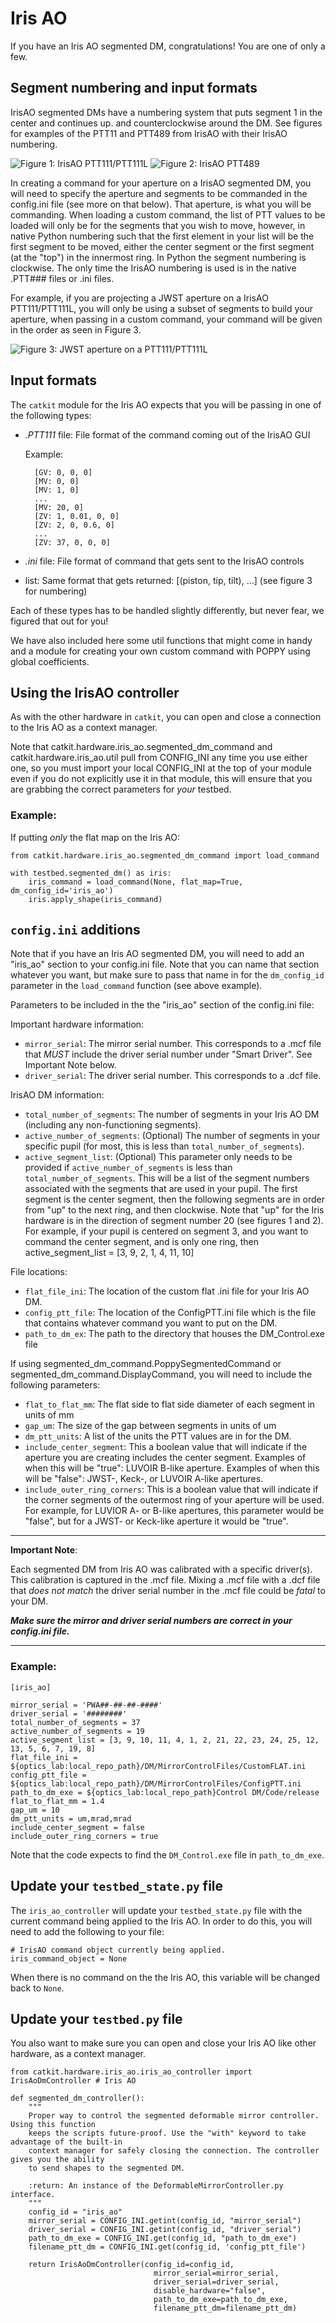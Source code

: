 # Iris AO

If you have an Iris AO segmented DM, congratulations! You are one of only a few.


## Segment numbering and input formats
IrisAO segmented DMs have a numbering system that puts segment 1 in the center and continues up. and counterclockwise around the DM. See figures for examples of the PTT11 and PTT489 from IrisAO with their IrisAO numbering.

![Figure 1: IrisAO PTT111/PTT111L](figures/iris_ao_ptt111.jpg)
![Figure 2: IrisAO PTT489](figures/iris_ao_ptt489.jpg)

In creating a command for your aperture on a IrisAO segmented DM, you will need to specify the aperture and segments to be commanded in the config.ini file (see more on that below). That aperture, is what you will be commanding. When loading a custom command, the list of PTT values to be loaded will only be for the segments that you wish to move, however, in native Python numbering such that the first element in your list will be the first segment to be moved, either the center segment or the first segment (at the "top") in the innermost ring. In Python the segment numbering is clockwise. The only time the IrisAO numbering is used is in the native .PTT### files or .ini files.

For example, if you are projecting a JWST aperture on a IrisAO PTT111/PTT111L, you will only be using a subset of segments to build your aperture, when passing in a custom command, your command will be given in the order as seen in Figure 3.

![Figure 3: JWST aperture on a PTT111/PTT111L](figures/jwst_on_iris_ao_ptt111.jpg)

## Input formats

The `catkit` module for the Iris AO expects that you will be passing in one of the following types:

* *.PTT111* file: File format of the command coming out of the IrisAO GUI

  Example:

        [GV: 0, 0, 0]
        [MV: 0, 0]
        [MV: 1, 0]
        ...
        [MV: 20, 0]
        [ZV: 1, 0.01, 0, 0]
        [ZV: 2, 0, 0.6, 0]
        ...
        [ZV: 37, 0, 0, 0]

* *.ini* file: File format of command that gets sent to the IrisAO controls
* list: Same format that gets returned: [(piston, tip, tilt), ...] (see figure 3 for numbering)

Each of these types has to be handled slightly differently, but never fear, we figured that out for you!

We have also included here some util functions that might come in handy and a module for creating your own custom command with POPPY using global coefficients.


## Using the IrisAO controller

As with the other hardware in `catkit`, you can open and close a connection to the Iris AO as a context manager.

Note that catkit.hardware.iris_ao.segmented_dm_command and catkit.hardware.iris_ao.util pull from CONFIG_INI any time you use either one, so you must import your local CONFIG_INI at the top of your module even if you do not explicitly use it in that module, this will ensure that you are grabbing the correct parameters for *your* testbed.

### Example:
If putting *only* the flat map on the Iris AO:

    from catkit.hardware.iris_ao.segmented_dm_command import load_command

    with testbed.segmented_dm() as iris:
        iris_command = load_command(None, flat_map=True, dm_config_id='iris_ao')
        iris.apply_shape(iris_command)


## `config.ini` additions

Note that if you have an Iris AO segmented DM, you will need to add an "iris_ao" section to
your config.ini file. Note that you can name that section whatever you want, but make sure to pass that name in for the `dm_config_id` parameter in the `load_command` function (see above example).

Parameters to be included in the the "iris_ao" section of the config.ini file:

Important hardware information:
* `mirror_serial`: The mirror serial number. This corresponds to a .mcf file that *MUST* include the driver serial number under "Smart Driver". See Important Note below.
* `driver_serial`: The driver serial number. This corresponds to a .dcf file.

IrisAO DM information:
* `total_number_of_segments`: The number of segments in your Iris AO DM (including any non-functioning segments).
* `active_number_of_segments`: (Optional) The number of segments in your specific pupil (for most, this is less than `total_number_of_segments`).
* `active_segment_list`: (Optional) This parameter only needs to be provided if `active_number_of_segments` is less than `total_number_of_segments`. This will be a list of the segment numbers associated with the segments that are used in your pupil. The first segment is the center segment, then the following segments are in order from "up" to the next ring, and then clockwise. Note that "up" for the Iris hardware is in the direction of segment number 20 (see figures 1 and 2). For example, if your pupil is centered on segment 3, and you want to command the center segment, and is only one ring, then active_segment_list = [3, 9, 2, 1, 4, 11, 10]

File locations:
* `flat_file_ini`: The location of the custom flat .ini file for your Iris AO DM.  
* `config_ptt_file`: The location of the ConfigPTT.ini file which is the file that contains whatever command you want to put on the DM.
* `path_to_dm_ex`: The path to the directory that houses the DM_Control.exe file

If using segmented_dm_command.PoppySegmentedCommand or segmented_dm_command.DisplayCommand, you will need to include the following parameters:
* `flat_to_flat_mm`: The flat side to flat side diameter of each segment in units of mm
* `gap_um`: The size of the gap between segments in units of um
* `dm_ptt_units`: A list of the units the PTT values are in for the DM.
* `include_center_segment`: This a boolean value that will indicate if the aperture you are creating includes the center segment. Examples of when this will be "true": LUVOIR B-like aperture. Examples of when this will be "false": JWST-, Keck-, or LUVOIR A-like apertures.
* `include_outer_ring_corners`: This is a boolean value that will indicate if the corner segments of the outermost ring of your aperture will be used. For example, for LUVIOR A- or B-like apertures, this parameter would be "false", but for a JWST- or Keck-like aperture it would be "true".


---
**Important Note**:

Each segmented DM from Iris AO was calibrated with a specific driver(s). This calibration is captured in the .mcf file. Mixing a .mcf file with a .dcf file that *does not match* the driver serial number in the .mcf file could be *fatal* to your DM.

***Make sure the mirror and driver serial numbers are correct in your config.ini file.***

---

### Example:


    [iris_ao]

    mirror_serial = 'PWA##-##-##-####'
    driver_serial = '########'
    total_number_of_segments = 37
    active_number_of_segments = 19
    active_segment_list = [3, 9, 10, 11, 4, 1, 2, 21, 22, 23, 24, 25, 12, 13, 5, 6, 7, 19, 8]
    flat_file_ini = ${optics_lab:local_repo_path}/DM/MirrorControlFiles/CustomFLAT.ini
    config_ptt_file = ${optics_lab:local_repo_path}/DM/MirrorControlFiles/ConfigPTT.ini
    path_to_dm_exe = ${optics_lab:local_repo_path}Control DM/Code/release
    flat_to_flat_mm = 1.4
    gap_um = 10
    dm_ptt_units = um,mrad,mrad
    include_center_segment = false
    include_outer_ring_corners = true

Note that the code expects to find the `DM_Control.exe` file in `path_to_dm_exe`.


## Update your `testbed_state.py` file
The `iris_ao_controller` will update your `testbed_state.py` file with the current command being applied to the Iris AO. In order to do this, you will need to add the following to your file:

    # IrisAO command object currently being applied.
    iris_command_object = None

When there is no command on the the Iris AO, this variable will be changed back to `None`.

## Update your `testbed.py` file
You also want to make sure you can open and close your Iris AO like other hardware, as a context manager.

    from catkit.hardware.iris_ao.iris_ao_controller import IrisAoDmController # Iris AO

    def segmented_dm_controller():
        """
        Proper way to control the segmented deformable mirror controller. Using this function
        keeps the scripts future-proof. Use the "with" keyword to take advantage of the built-in
        context manager for safely closing the connection. The controller gives you the ability
        to send shapes to the segmented DM.

        :return: An instance of the DeformableMirrorController.py interface.
        """
        config_id = "iris_ao"
        mirror_serial = CONFIG_INI.getint(config_id, "mirror_serial")
        driver_serial = CONFIG_INI.getint(config_id, "driver_serial")
        path_to_dm_exe = CONFIG_INI.get(config_id, "path_to_dm_exe")
        filename_ptt_dm = CONFIG_INI.get(config_id, 'config_ptt_file')

        return IrisAoDmController(config_id=config_id,
                                    mirror_serial=mirror_serial,
                                    driver_serial=driver_serial,
                                    disable_hardware="false",
                                    path_to_dm_exe=path_to_dm_exe,
                                    filename_ptt_dm=filename_ptt_dm)
